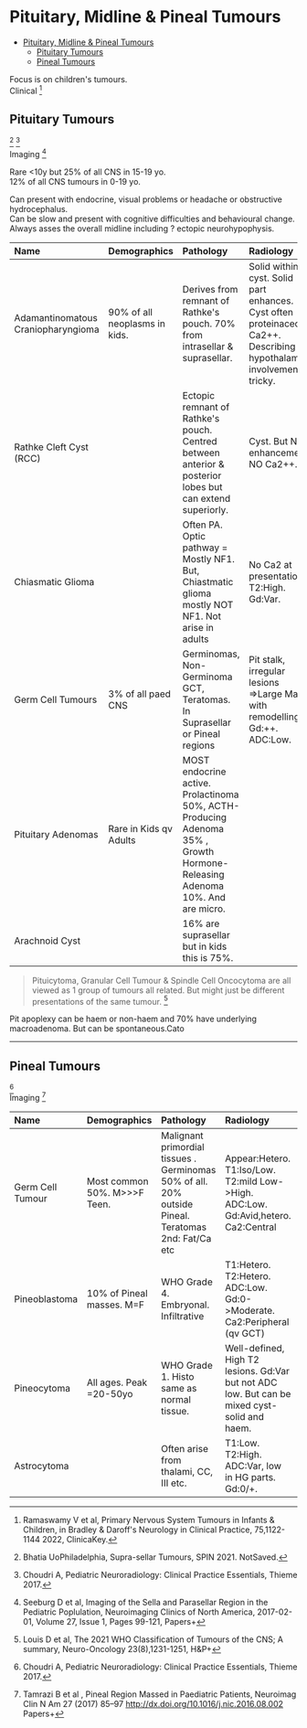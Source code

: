 # Pituitary, Midline & Pineal Tumours 

- [Pituitary, Midline & Pineal Tumours](#pituitary-midline--pineal-tumours)
  - [Pituitary Tumours](#pituitary-tumours)
  - [Pineal Tumours](#pineal-tumours)

[^Bhatia_2021]:Bhatia UoPhiladelphia, Supra-sellar Tumours, SPIN 2021. NotSaved.
[^Choudri_2017]:Choudri A, Pediatric Neuroradiology: Clinical Practice Essentials, Thieme 2017.
[^Louis_2021]:Louis D et al, The 2021 WHO Classification of Tumours of the CNS; A summary, Neuro-Oncology 23(8),1231-1251, H&P+ 
[^Seeburg_2017]:Seeburg D et al, Imaging of the Sella and Parasellar Region in the Pediatric Poplulation, Neuroimaging Clinics of North America, 2017-02-01, Volume 27, Issue 1, Pages 99-121, Papers+
[^Ramaswamy_2022]:Ramaswamy V et al, Primary Nervous System Tumours in Infants & Children, in Bradley & Daroff's Neurology in Clinical Practice, 75,1122-1144 2022, ClinicaKey.   
[^Tamrazi_2017]:Tamrazi B et al , Pineal Region Massed in Paediatric Patients, Neuroimag Clin N Am 27 (2017) 85–97 http://dx.doi.org/10.1016/j.nic.2016.08.002 Papers+

Focus is on children's tumours.  
Clinical [^Ramaswamy_2022]

## Pituitary Tumours 
[^Bhatia_2021] [^Choudri_2017]   
Imaging [^Seeburg_2017]  

Rare <10y but 25% of all CNS in 15-19 yo.   
12% of all CNS tumours in 0-19 yo.  

Can present with endocrine, visual problems or headache or obstructive hydrocephalus.  
Can be slow and present with cognitive difficulties  and behavioural change.  
Always asses the overall midline including ? ectopic neurohypophysis.

| Name | Demographics | Pathology | Radiology | Notes 
|:---|:---|:---|:---|:---|
Adamantinomatous Craniopharyngioma | 90% of all neoplasms in kids. | Derives from remnant of Rathke's pouch. 70% from intrasellar & suprasellar.| Solid within cyst. Solid part enhances. Cyst often proteinaceous. Ca2++. Describing hypothalamic involvement is tricky. | Rx:Resection and RT. Recurrence frequent & LT survivors often have sig Morb inc Obesity, panhypopit & cog dysfunction.Papillary Craniopharyngioma is a separate tumour in adults.  
Rathke Cleft Cyst (RCC)| | Ectopic remnant of Rathke's pouch. Centred between anterior & posterior lobes but can extend superiorly. | Cyst. But NO enhancement. NO Ca2++. | Might be one end of spectrum with CPP. 
Chiasmatic Glioma | | Often PA. Optic pathway = Mostly NF1. But, Chiastmatic glioma mostly NOT NF1. Not arise in adults | No Ca2 at presentation. T2:High. Gd:Var. | Can be either fusiform thickening and mostly solid OR exophytic and mixed cystic-solid.  | 
Germ Cell Tumours | 3% of all paed CNS | Germinomas, Non-Germinoma GCT, Teratomas. In Suprasellar or Pineal regions | Pit stalk, irregular lesions =>Large Mass with remodelling. Gd:++. ADC:Low. | DD: LCH ,*Sarcoid*. 
Pituitary Adenomas | Rare in Kids qv Adults | MOST endocrine active. Prolactinoma 50%, ACTH-Producing Adenoma 35% , Growth Hormone-Releasing Adenoma 10%. And are micro. | | Macroadenomas are rare but tend to non-secrete. 
Arachnoid Cyst | | 16% are suprasellar but in kids this is 75%. | | |  

> Pituicytoma, Granular Cell Tumour & Spindle Cell Oncocytoma are all viewed as 1 group of tumours all related. But might just be different presentations of the same tumour. [^Louis_2021]

Pit apoplexy can be haem or non-haem and 70% have underlying macroadenoma. But can be spontaneous.Cato

--- 

## Pineal Tumours 

[^Choudri_2017]   
Imaging [^Tamrazi_2017]


| Name | Demographics | Pathology | Radiology | Notes 
|:---|:---|:---|:---|:---|
| Germ Cell Tumour | Most common 50%. M>>>F Teen. | Malignant primordial tissues . Germinomas 50% of all.  20% outside Pineal. Teratomas 2nd: Fat/Ca etc| Appear:Hetero. T1:Iso/Low. T2:mild Low->High. ADC:Low. Gd:Avid,hetero. Ca2:Central | Dx:Serum & CSF aFP, bHCG, plALP Rx: Chemo & RT. 5yOS >90%.| 
| Pineoblastoma | 10% of Pineal masses. M=F | WHO Grade 4. Embryonal. Infiltrative | T1:Hetero. T2:Hetero. ADC:Low. Gd:0->Moderate. Ca2:Peripheral (qv GCT) | 5yOS<50% [Trilateral Retinoblastoma = Bilateral retinoblastoma + pineoblastoma.| 
| Pineocytoma | All ages. Peak =20-50yo | WHO Grade 1. Histo same as normal tissue. | Well-defined, High T2 lesions. Gd:Var but not ADC low. But can be mixed cyst-solid and haem. | 
| Astrocytoma |  | Often arise from thalami, CC, III etc. | T1:Low. T2:High. ADC:Var, low in HG parts. Gd:0/+. | Tectal glioma etc.   | 



